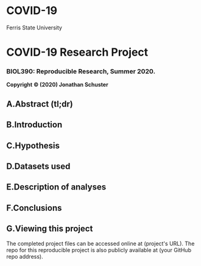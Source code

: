 # COVID-19
Ferris State University 
# COVID-19 Research Project
### BIOL390: Reproducible Research, Summer 2020.
__Copyright © (2020) Jonathan Schuster__
## A.Abstract (tl;dr)
## B.Introduction
## C.Hypothesis
## D.Datasets used
## E.Description of analyses
## F.Conclusions
## G.Viewing this project
The completed project files can be accessed online at (project's URL). The repo for this reproducible project is also publicly available at (your GitHub repo address).